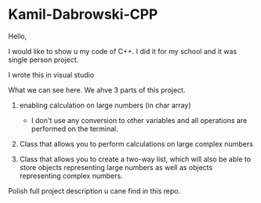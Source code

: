# Kamil-Dabrowski-CPP

Hello,

I would like to show u my code of C++. I did it for my school and it was single person project. 

I wrote this in visual studio

What we can see here. We ahve 3 parts of this project. 

1) enabling calculation on large numbers (in char array)
   - I don't use any conversion to other variables and all operations are performed on the terminal.

2) Class that allows you to perform calculations on large complex numbers

3) Class that allows you to create a two-way list,
   which will also be able to store objects representing large numbers as well as objects representing complex numbers.
   
Polish full project description u cane find in this repo.

